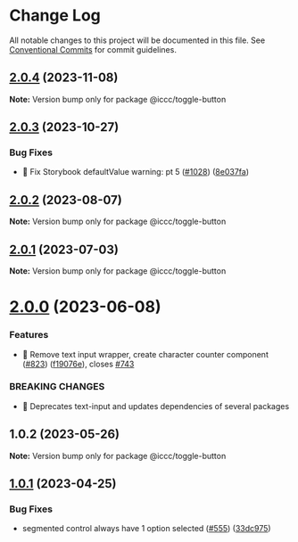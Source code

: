 # Change Log

All notable changes to this project will be documented in this file.
See [Conventional Commits](https://conventionalcommits.org) for commit guidelines.

## [2.0.4](https://git.autodesk.com/dpe/iccc/compare/@iccc/toggle-button@2.0.3...@iccc/toggle-button@2.0.4) (2023-11-08)

**Note:** Version bump only for package @iccc/toggle-button





## [2.0.3](https://git.autodesk.com//dpe/iccc/compare/@iccc/toggle-button@2.0.2...@iccc/toggle-button@2.0.3) (2023-10-27)


### Bug Fixes

* 🐛 Fix Storybook defaultValue warning: pt 5 ([#1028](https://git.autodesk.com//dpe/iccc/issues/1028)) ([8e037fa](https://git.autodesk.com//dpe/iccc/commits/8e037fa727c2cb1e535b3665dc4f18a7ae50649c))





## [2.0.2](https://git.autodesk.com//dpe/iccc/compare/@iccc/toggle-button@2.0.1...@iccc/toggle-button@2.0.2) (2023-08-07)

**Note:** Version bump only for package @iccc/toggle-button





## [2.0.1](https://git.autodesk.com//dpe/iccc/compare/@iccc/toggle-button@2.0.0...@iccc/toggle-button@2.0.1) (2023-07-03)

**Note:** Version bump only for package @iccc/toggle-button





# [2.0.0](https://git.autodesk.com//dpe/iccc/compare/@iccc/toggle-button@1.0.2...@iccc/toggle-button@2.0.0) (2023-06-08)


### Features

* 🎸 Remove text input wrapper, create character counter component ([#823](https://git.autodesk.com//dpe/iccc/issues/823)) ([f19076e](https://git.autodesk.com//dpe/iccc/commits/f19076efc88bfe58c0dd92d0410632728d53909c)), closes [#743](https://git.autodesk.com//dpe/iccc/issues/743)


### BREAKING CHANGES

* 🧨 Deprecates text-input and updates dependencies of several packages





## 1.0.2 (2023-05-26)

**Note:** Version bump only for package @iccc/toggle-button





## [1.0.1](https://git.autodesk.com//dpe/iccc/compare/@iccc/segmented-control@0.4.1...@iccc/segmented-control@1.0.1) (2023-04-25)


### Bug Fixes

* segmented control always have 1 option selected ([#555](https://git.autodesk.com//dpe/iccc/issues/555)) ([33dc975](https://git.autodesk.com//dpe/iccc/commits/33dc9755d96ddf4ccc5d67fcb010d11b78d871a1))
